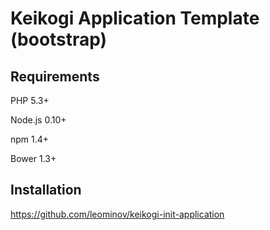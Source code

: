 Keikogi Application Template (bootstrap)
========================================

Requirements
------------
PHP 5.3+

Node.js 0.10+

npm 1.4+

Bower 1.3+

Installation
------------
https://github.com/leominov/keikogi-init-application
